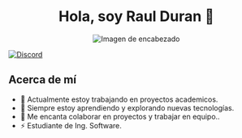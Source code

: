 <h1 align="center">Hola, soy Raul Duran 👋</h1>
<p align="center">
  <img src="https://i.imgur.com/6uweOGG.png" alt="Imagen de encabezado">
</p>
 <a href="https://discord.com/invite/THmt9x3XUn">
    <img alt="Discord" src="https://img.shields.io/discord/1037187725541003365?label=Discord&logo=discord&logoColor=white&color=7289DA">
  </a>


## Acerca de mí

- 🔭 Actualmente estoy trabajando en proyectos academicos.
- 🌱 Siempre estoy aprendiendo y explorando nuevas tecnologías.
- 👯 Me encanta colaborar en proyectos y trabajar en equipo..
- ⚡ Estudiante de Ing. Software.
